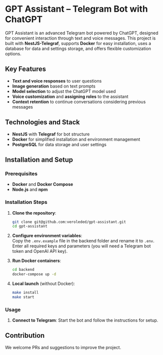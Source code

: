 # GPT Assistant – Telegram Bot with ChatGPT

GPT Assistant is an advanced Telegram bot powered by ChatGPT, designed for convenient interaction through text and voice messages. This project is built with **NestJS-Telegraf**, supports **Docker** for easy installation, uses a database for data and settings storage, and offers flexible customization options.

## Key Features

- **Text and voice responses** to user questions
- **Image generation** based on text prompts
- **Model selection** to adjust the ChatGPT model used
- **Voice customization** and **assigning roles** to the assistant
- **Context retention** to continue conversations considering previous messages

## Technologies and Stack

- **NestJS** with **Telegraf** for bot structure
- **Docker** for simplified installation and environment management
- **PostgreSQL** for data storage and user settings

## Installation and Setup

### Prerequisites
- **Docker** and **Docker Compose**
- **Node.js** and **npm**

### Installation Steps

1. **Clone the repository**:
    ```bash
    git clone git@github.com:veroleded/gpt-assistant.git
    cd gpt-assistant
    ```

2. **Configure environment variables**:  
   Copy the `.env.example` file in the backend folder and rename it to `.env`. Enter all required keys and parameters (you will need a Telegram bot token and OpenAI API key).

3. **Run Docker containers**:
    ```bash
    cd backend
    docker-compose up -d
    ```

4. **Local launch** (without Docker):  
    ```bash
    make install
    make start
    ```

### Usage

1. **Connect to Telegram**: Start the bot and follow the instructions for setup.

## Contribution
We welcome PRs and suggestions to improve the project.
